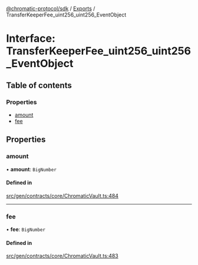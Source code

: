 [@chromatic-protocol/sdk](../README.md) / [Exports](../modules.md) / TransferKeeperFee\_uint256\_uint256\_EventObject

# Interface: TransferKeeperFee\_uint256\_uint256\_EventObject

## Table of contents

### Properties

- [amount](TransferKeeperFee_uint256_uint256_EventObject.md#amount)
- [fee](TransferKeeperFee_uint256_uint256_EventObject.md#fee)

## Properties

### amount

• **amount**: `BigNumber`

#### Defined in

[src/gen/contracts/core/ChromaticVault.ts:484](https://github.com/chromatic-protocol/sdk/blob/7230d6e/src/gen/contracts/core/ChromaticVault.ts#L484)

___

### fee

• **fee**: `BigNumber`

#### Defined in

[src/gen/contracts/core/ChromaticVault.ts:483](https://github.com/chromatic-protocol/sdk/blob/7230d6e/src/gen/contracts/core/ChromaticVault.ts#L483)
